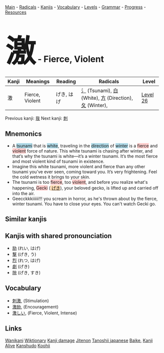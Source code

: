 <style> bigfont {font-size: 100px}</style>
[Main](../README.md) -
[Radicals](../radicals.md) -
[Kanjis](../kanjis.md) -
[Vocabulary](../vocabulary.md) -
[Levels](../levels.md) -
[Grammar](../grammar.md) - 
[Progress](../progress.md) -
[Resources](../resources.md)
# <bigfont> 激</bigfont> - Fierce, Violent 

| Kanji | Meanings | Reading | Radicals | Level |
| --- | --- | --- | --- | --- |
| 激 | Fierce, Violent | げき, はげ | [氵](../radicals/氵.md) (Tsunami), [白](../radicals/白.md) (White), [方](../radicals/方.md) (Direction), [夂](../radicals/夂.md) (Winter),  | [Level 26](../levels/wk_level26.md) |

Previous kanji: [我](我.md) Next kanji: [刺](刺.md) 

## Mnemonics
 * A <span style="background-color:#ADD8E6"> tsunami</span> that is <span style="background-color:#ADD8E6"> white</span>, traveling in the <span style="background-color:#ADD8E6"> direction</span> of <span style="background-color:#ADD8E6"> winter</span> is a <span style="background-color:#ffcccb"> fierce</span> and <span style="background-color:#ffcccb"> violent</span> force of nature. This white tsunami is chasing after winter, and that’s why the tsunami is white—it’s a winter tsunami. It’s the most fierce and most violent kind of tsunami in existence.
* Imagine this white tsunami, more violent and fierce than any other tsunami you’ve ever seen, coming toward you. It’s very frightening. Feel the cold wetness it brings to your skin.
* The tsunami is too <span style="background-color:#ffcccb"> fierce</span>, too <span style="background-color:#ffcccb"> violent</span>, and before you realize what's happening, <span style="background-color:#ffcccb"> Gecki</span> (<span style="background-color:#fed8b1"> [げき](https://jisho.org/search/げき)</span>), your beloved gecko, is lifted up and carried off into the air.
* Geecckkkiiiiii!!! you scream in horror, as he's thrown about by the fierce, winter tsunami. You have to close your eyes. You can't watch Gecki go.


## Similar kanjis
 


## Kanjis with shared pronounciation
 * [励](励.md) (れい, はげ)
* [撃](撃.md) (げき, う)
* [烈](烈.md) (れつ, はげ)
* [劇](劇.md) (げき)
* [隙](隙.md) (げき, すき)



## Vocabulary
 * [刺激](../vocabulary/激.md), (Stimulation)
* [激励](../vocabulary/激.md), (Encouragement)
* [激しい](../vocabulary/激.md), (Fierce, Violent, Intense)




## Links 


[Wanikani](https://www.wanikani.com/kanji/激)
[Wiktionary](https://en.wiktionary.org/wiki/激)
[Kanji damage](http://www.kanjidamage.com/kanji/search?utf8=✓&q=激)
[Jitenon](https://jitenon.com/kanji/激)
[Tanoshii japanese](https://www.tanoshiijapanese.com/dictionary/kanji.cfm?k=激)
[Baike](https://baike.baidu.com/item/激),
[Kanji Alive](https://app.kanjialive.com/激)
[Kanshudo](https://www.kanshudo.com/searchmn?q=激)
[Koohii](https://kanji.koohii.com/study/kanji/激)
